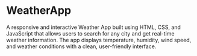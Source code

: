 # WeatherApp
A responsive and interactive Weather App built using HTML, CSS, and JavaScript that allows users to search for any city and get real-time weather information. The app displays temperature, humidity, wind speed, and weather conditions with a clean, user-friendly interface.
